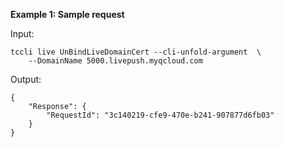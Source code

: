 **Example 1: Sample request**



Input: 

```
tccli live UnBindLiveDomainCert --cli-unfold-argument  \
    --DomainName 5000.livepush.myqcloud.com
```

Output: 
```
{
    "Response": {
        "RequestId": "3c140219-cfe9-470e-b241-907877d6fb03"
    }
}
```

